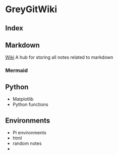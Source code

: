 # GreyGitWiki

## Index

## Markdown

[Wiki](Markdown/Markdown.md)
A hub for storing all notes related to markdown

### Mermaid


## Python

- Matplotlib
- Python functions

## Environments

- Pi environments
- html
- random notes
- 